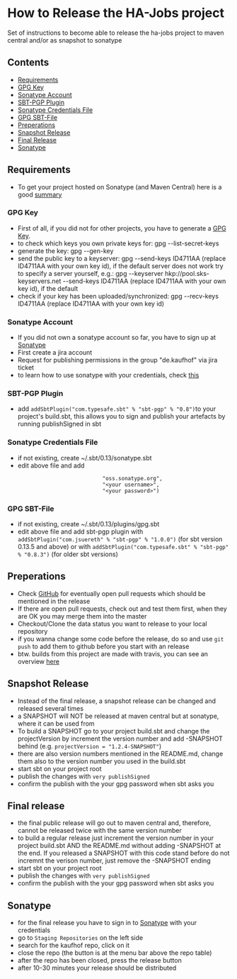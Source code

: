 # How to Release the HA-Jobs project

Set of instructions to become able to release the ha-jobs project to maven central and/or as snapshot to sonatype

## Contents

- [Requirements](#requirements)
 - [GPG Key](#gpgkey)
 - [Sonatype Account](#sonatype-account)
 - [SBT-PGP Plugin](#sbt-pgp-plugin)
 - [Sonatype Credentials File](#sonatype-credentials-file)
 - [GPG SBT-File](#gpg-sbt-file)
- [Preperations](#preparations)
- [Snapshot Release](#snapshot-release)
- [Final Release](#final-release)
- [Sonatype](#sonatype)
 

## Requirements

* To get your project hosted on Sonatype (and Maven Central) here is a good [summary](http://www.scala-sbt.org/0.13/docs/Using-Sonatype.html#Fourth+-+Adding+credentials)

### GPG Key

 * First of all, if you did not for other projects, you have to generate a [GPG Key](https://www.gnupg.org/gph/en/manual/c14.html).
 * to check which keys you own private keys for: gpg --list-secret-keys
 * generate the key: gpg --gen-key
 * send the public key to a keyserver: gpg --send-keys ID4711AA (replace ID4711AA with your own key id), if the default 
   server does not work try to specify a server yourself, e.g.: gpg --keyserver hkp://pool.sks-keyservers.net --send-keys ID4711AA (replace ID4711AA with your own key id), if the default
 * check if your key has been uploaded/synchronized: gpg --recv-keys ID4711AA (replace ID4711AA with your own key id)
  
### Sonatype Account

 * If you did not own a sonatype account so far, you have to sign up at [Sonatype](http://central.sonatype.org/pages/ossrh-guide.html)
 * First create a jira account
 * Request for publishing permissions in the group "de.kaufhof" via jira ticket
 * to learn how to use sonatype with your credentials, check [this](http://www.scala-sbt.org/0.13/docs/Using-Sonatype.html#Fourth+-+Adding+credentials)

### SBT-PGP Plugin

 * add `addSbtPlugin("com.typesafe.sbt" % "sbt-pgp" % "0.8")`to your project's build.sbt, this allows you to sign and publish your artefacts by running publishSigned in sbt
 

### Sonatype Credentials File

 * if not existing, create ~/.sbt/0.13/sonatype.sbt
 * edit above file and add
  ```credentials += Credentials("Sonatype Nexus Repository Manager",
                                "oss.sonatype.org",
                                "<your username>",
                                "<your password>")
  ```

### GPG SBT-File

 * if not existing, create ~/.sbt/0.13/plugins/gpg.sbt
 * edit above file and add sbt-pgp plugin with `addSbtPlugin("com.jsuereth" % "sbt-pgp" % "1.0.0")` (for sbt version 0.13.5 and above)
   or with `addSbtPlugin("com.typesafe.sbt" % "sbt-pgp" % "0.8.3")` (for older sbt versions)

## Preperations

 * Check [GitHub](https://github.com/Galeria-Kaufhof/ha-jobs) for eventually open pull requests which should be mentioned in the release
 * If there are open pull requests, check out and test them first, when they are OK you may merge them into the master
 * Checkout/Clone the data status you want to release to your local repository
 * if you wanna change some code before the release, do so and use `git push` to add them to github before you start with an release
 * btw. builds from this project are made with travis, you can see an overview [here](https://travis-ci.org/Galeria-Kaufhof/ha-jobs) 
 

## Snapshot Release

 * Instead of the final release, a snapshot release can be changed and released several times
 * a SNAPSHOT will NOT be released at maven central but at sonatype, where it can be used from
 * To build a SNAPSHOT go to your project build.sbt and change the projectVersion by increment the version number and 
   add -SNAPSHOT behind (e.g. `projectVersion = "1.2.4-SNAPSHOT"`)
 * there are also version numbers mentioned in the README.md, change them also to the version number you used in the build.sbt
 * start sbt on your project root
 * publish the changes with `very publishSigned`
 * confirm the publish with the your gpg password when sbt asks you
 

## Final release

 * the final public release will go out to maven central and, therefore, cannot be released twice with the same version number
 * to build a regular release just increment the version number in your project build.sbt AND the README.md without adding
   -SNAPSHOT at the end. If you released a SNAPSHOT with this code stand before do not incremnt the verison number, just remove the
   -SNAPSHOT ending
 * start sbt on your project root
 * publish the changes with `very publishSigned`
 * confirm the publish with the your gpg password when sbt asks you
 

## Sonatype

 * for the final release you have to sign in to [Sonatype](https://oss.sonatype.org) with your credentials
 * go to `Staging Repositories` on the left side
 * search for the kaufhof repo, click on it
 * close the repo (the button is at the menu bar above the repo table)
 * after the repo has been closed, press the release button
 * after 10-30 minutes your release should be distributed
